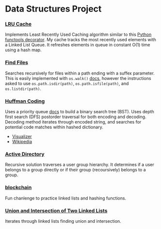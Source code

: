 # Data Structures Project

### [LRU Cache](./01_lru_cache.py)

Implements Least Recently Used Caching algorithm similar to this [Python functools decorator](https://docs.python.org/3/library/functools.html#functools.lru_cache). My cache tracks the most recently used elements with a Linked List Queue. It refreshes elements in queue in constant O(1) time using a hash map.

### [Find Files](./02_find_files.py) 

Searches recursively for files within a path ending with a suffex parameter. This is easily implemented with `os.walk()` [docs](https://docs.python.org/3.8/library/os.html#os.walk), however the instructions asked to use `os.path.isdir(path)`, `os.path.isfile(path)`, and `os.listdir(path)`.

### [Huffman Coding](./03_huffman_coding.py) 
Uses a priority queue [docs](https://docs.python.org/3/library/asyncio-queue.html#priority-queue) to build a binary search tree (BST). Uses depth first search (DFS) postorder traversal for both encoding and decoding. Decoding method iterates through encoded string, and searches for potential code matches within hashed dictionary.
- [Visualizer](https://people.ok.ubc.ca/ylucet/DS/Huffman.html)
- [Wikipedia](https://en.wikipedia.org/wiki/Huffman_coding)

### [Active Directory](./04_active_directory.py)
Recursive solution traverses a user group hierarchy. It determines if a user belongs to a group directly or if their group (recoursively) belongs to a group.

### [blockchain](./05_blockchain.py)
Fun chanlenge to practice linked lists and hashing functions.

### [Union and Intersection of Two Linked Lists](./06_union_intersection.py)
Iterates through linked lists finding union and intersection.
